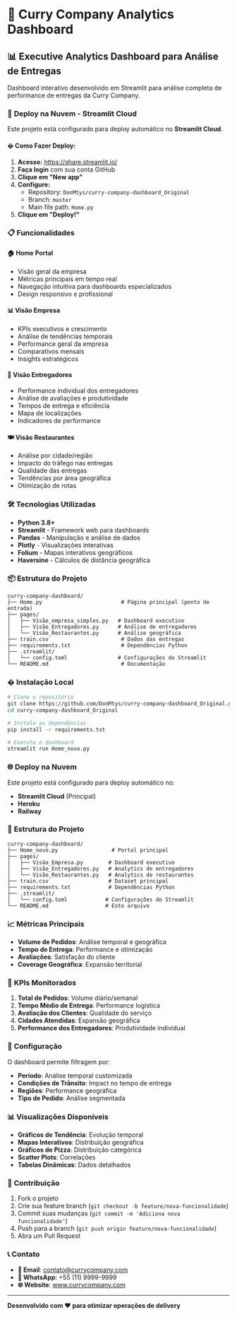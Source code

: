 # 🍛 Curry Company Analytics Dashboard

## 📊 Executive Analytics Dashboard para Análise de Entregas

Dashboard interativo desenvolvido em Streamlit para análise completa de performance de entregas da Curry Company.

### 🚀 **Deploy na Nuvem - Streamlit Cloud**

Este projeto está configurado para deploy automático no **Streamlit Cloud**.

#### � **Como Fazer Deploy:**

1. **Acesse:** https://share.streamlit.io/
2. **Faça login** com sua conta GitHub
3. **Clique em "New app"**
4. **Configure:**
   - Repository: `DonMtys/curry-company-dashboard_Original`
   - Branch: `master`
   - Main file path: `Home.py`
5. **Clique em "Deploy!"**

### 📋 **Funcionalidades**

#### 🏠 **Home Portal**
- Visão geral da empresa
- Métricas principais em tempo real
- Navegação intuitiva para dashboards especializados
- Design responsivo e profissional

#### 📊 **Visão Empresa**
- KPIs executivos e crescimento
- Análise de tendências temporais
- Performance geral da empresa
- Comparativos mensais
- Insights estratégicos

#### 🚚 **Visão Entregadores**
- Performance individual dos entregadores
- Análise de avaliações e produtividade
- Tempos de entrega e eficiência
- Mapa de localizações
- Indicadores de performance

#### 🍽️ **Visão Restaurantes**
- Análise por cidade/região
- Impacto do tráfego nas entregas
- Qualidade das entregas
- Tendências por área geográfica
- Otimização de rotas

### 🛠️ **Tecnologias Utilizadas**

- **Python 3.8+**
- **Streamlit** - Framework web para dashboards
- **Pandas** - Manipulação e análise de dados
- **Plotly** - Visualizações interativas
- **Folium** - Mapas interativos geográficos
- **Haversine** - Cálculos de distância geográfica

### 📦 **Estrutura do Projeto**

```
curry-company-dashboard/
├── Home.py                         # Página principal (ponto de entrada)
├── pages/
│   ├── Visão_empresa_simples.py   # Dashboard executivo
│   ├── Visão_Entregadores.py      # Análise de entregadores
│   └── Visão_Restaurantes.py      # Análise geográfica
├── train.csv                       # Dados das entregas
├── requirements.txt                # Dependências Python
├── .streamlit/
│   └── config.toml                # Configurações do Streamlit
└── README.md                       # Documentação
```

### � **Instalação Local**

```bash
# Clone o repositório
git clone https://github.com/DonMtys/curry-company-dashboard_Original.git
cd curry-company-dashboard_Original

# Instale as dependências
pip install -r requirements.txt

# Execute o dashboard
streamlit run Home_novo.py
```

### 🌐 **Deploy na Nuvem**

Este projeto está configurado para deploy automático no:
- **Streamlit Cloud** (Principal)
- **Heroku**
- **Railway**

### 📁 **Estrutura do Projeto**

```
curry-company-dashboard/
├── Home_novo.py                 # Portal principal
├── pages/
│   ├── Visão_Empresa.py        # Dashboard executivo
│   ├── Visão_Entregadores.py   # Analytics de entregadores
│   └── Visão_Restaurantes.py   # Analytics de restaurantes
├── train.csv                   # Dataset principal
├── requirements.txt            # Dependências Python
├── .streamlit/
│   └── config.toml            # Configurações do Streamlit
└── README.md                  # Este arquivo
```

### 📈 **Métricas Principais**

- **Volume de Pedidos**: Análise temporal e geográfica
- **Tempo de Entrega**: Performance e otimização
- **Avaliações**: Satisfação do cliente
- **Coverage Geográfica**: Expansão territorial

### 🎯 **KPIs Monitorados**

1. **Total de Pedidos**: Volume diário/semanal
2. **Tempo Médio de Entrega**: Performance logística
3. **Avaliação dos Clientes**: Qualidade do serviço
4. **Cidades Atendidas**: Expansão geográfica
5. **Performance dos Entregadores**: Produtividade individual

### 🔧 **Configuração**

O dashboard permite filtragem por:
- **Período**: Análise temporal customizada
- **Condições de Trânsito**: Impact no tempo de entrega
- **Regiões**: Performance geográfica
- **Tipo de Pedido**: Análise segmentada

### 📊 **Visualizações Disponíveis**

- **Gráficos de Tendência**: Evolução temporal
- **Mapas Interativos**: Distribuição geográfica
- **Gráficos de Pizza**: Distribuição categórica
- **Scatter Plots**: Correlações
- **Tabelas Dinâmicas**: Dados detalhados

### 👥 **Contribuição**

1. Fork o projeto
2. Crie sua feature branch (`git checkout -b feature/nova-funcionalidade`)
3. Commit suas mudanças (`git commit -m 'Adiciona nova funcionalidade'`)
4. Push para a branch (`git push origin feature/nova-funcionalidade`)
5. Abra um Pull Request

### 📞 **Contato**

- **📧 Email**: contato@currycompany.com
- **📱 WhatsApp**: +55 (11) 9999-9999
- **🌐 Website**: www.currycompany.com

---

**Desenvolvido com ❤️ para otimizar operações de delivery**
